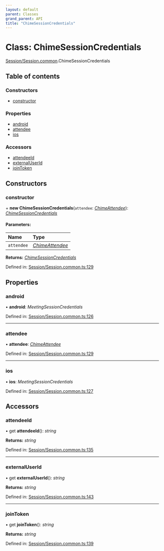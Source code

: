 ```yaml
---
layout: default
parent: Classes
grand_parent: API
title: "ChimeSessionCredentials"
---
```


# Class: ChimeSessionCredentials

[Session/Session.common](../modules/session_session_common.md).ChimeSessionCredentials

## Table of contents

### Constructors

- [constructor](session_session_common.chimesessioncredentials.md#constructor)

### Properties

- [android](session_session_common.chimesessioncredentials.md#android)
- [attendee](session_session_common.chimesessioncredentials.md#attendee)
- [ios](session_session_common.chimesessioncredentials.md#ios)

### Accessors

- [attendeeId](session_session_common.chimesessioncredentials.md#attendeeid)
- [externalUserId](session_session_common.chimesessioncredentials.md#externaluserid)
- [joinToken](session_session_common.chimesessioncredentials.md#jointoken)

## Constructors

### constructor

\+ **new ChimeSessionCredentials**(`attendee`: [*ChimeAttendee*](attendee_attendee_common.chimeattendee.md)): [*ChimeSessionCredentials*](session_session_common.chimesessioncredentials.md)

#### Parameters:

Name | Type |
:------ | :------ |
`attendee` | [*ChimeAttendee*](attendee_attendee_common.chimeattendee.md) |

**Returns:** [*ChimeSessionCredentials*](session_session_common.chimesessioncredentials.md)

Defined in: [Session/Session.common.ts:129](https://github.com/atabix/nativescript-plugins/blob/90ee9de/packages/nativescript-amazon-chime/support/Session/Session.common.ts#L129)

## Properties

### android

• **android**: *MeetingSessionCredentials*

Defined in: [Session/Session.common.ts:126](https://github.com/atabix/nativescript-plugins/blob/90ee9de/packages/nativescript-amazon-chime/support/Session/Session.common.ts#L126)

___

### attendee

• **attendee**: [*ChimeAttendee*](attendee_attendee_common.chimeattendee.md)

Defined in: [Session/Session.common.ts:129](https://github.com/atabix/nativescript-plugins/blob/90ee9de/packages/nativescript-amazon-chime/support/Session/Session.common.ts#L129)

___

### ios

• **ios**: *MeetingSessionCredentials*

Defined in: [Session/Session.common.ts:127](https://github.com/atabix/nativescript-plugins/blob/90ee9de/packages/nativescript-amazon-chime/support/Session/Session.common.ts#L127)

## Accessors

### attendeeId

• get **attendeeId**(): *string*

**Returns:** *string*

Defined in: [Session/Session.common.ts:135](https://github.com/atabix/nativescript-plugins/blob/90ee9de/packages/nativescript-amazon-chime/support/Session/Session.common.ts#L135)

___

### externalUserId

• get **externalUserId**(): *string*

**Returns:** *string*

Defined in: [Session/Session.common.ts:143](https://github.com/atabix/nativescript-plugins/blob/90ee9de/packages/nativescript-amazon-chime/support/Session/Session.common.ts#L143)

___

### joinToken

• get **joinToken**(): *string*

**Returns:** *string*

Defined in: [Session/Session.common.ts:139](https://github.com/atabix/nativescript-plugins/blob/90ee9de/packages/nativescript-amazon-chime/support/Session/Session.common.ts#L139)
